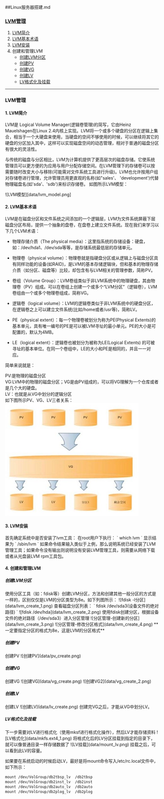 ##Linux服务器搭建.md
### [LVM管理](#lvm) 
1.  [LVM简介](#lvm_intro)
2.  [LVM基本术语](#lvm_basic)
3.  [LVM安装](#lvm_install)
4.  创建和管理LVM
    - [创建LVM分区](#lvm_create)
    - [创建PV](#pv_create)
    - [创建VG](#vg_create)
    - [创建LV](#lv_create)
    - [LV格式化及挂载](#lv_mount)

------------------------------

<h3 id="lvm">LVM管理</h3>
<h4 id="lvm_intro">1. LVM简介</h4>  
LVM是 Logical Volume Manager(逻辑卷管理)的简写，它由Heinz Mauelshagen在Linux 2.4内核上实现。LVM将一个或多个硬盘的分区在逻辑上集合，相当于一个大硬盘来使用，当硬盘的空间不够使用的时候，可以继续将其它的硬盘的分区加入其中，这样可以实现磁盘空间的动态管理，相对于普通的磁盘分区有很大的灵活性。

与传统的磁盘与分区相比，LVM为计算机提供了更高层次的磁盘存储。它使系统管理员可以更方便的为应用与用户分配存储空间。在LVM管理下的存储卷可以按需要随时改变大小与移除(可能需对文件系统工具进行升级)。LVM也允许按用户组对存储卷进行管理，允许管理员用更直观的名称(如"sales'、 'development')代替物理磁盘名(如'sda'、'sdb')来标识存储卷。
如图所示LVM模型：

![LVM模型][data/lvm_model.png] 

<h4 id="lvm_basic">2. LVM基本术语</h4>
LVM是在磁盘分区和文件系统之间添加的一个逻辑层，LVM为文件系统屏蔽下层磁盘分区布局，提供一个抽象的盘卷，在盘卷上建立文件系统。现在我们来学习以下几个LVM术语：

  - 物理存储介质（The physical media）：这里指系统的存储设备：硬盘，如：/dev/hda1、/dev/sda等等，是存储系统最低层的存储单元。

  - 物理卷（physical volume）：物理卷就是指硬盘分区或从逻辑上与磁盘分区具有同样功能的设备(如RAID)，是LVM的基本存储逻辑块，但和基本的物理存储介质（如分区、磁盘等）比较，却包含有与LVM相关的管理参数，简称PV。

  - 卷组（Volume Group）：LVM卷组类似于非LVM系统中的物理硬盘，其由物理卷（PV）组成。可以在卷组上创建一个或多个“LVM分区”（逻辑卷），LVM卷组由一个或多个物理卷组成，简称VG。

  - 逻辑卷（logical volume）：LVM的逻辑卷类似于非LVM系统中的硬盘分区，在逻辑卷之上可以建立文件系统(比如/home或者/usr等)，简称LV。

  - PE（physical extent）：每一个物理卷被划分为称为PE(Physical Extents)的基本单元，具有唯一编号的PE是可以被LVM寻址的最小单元。PE的大小是可配置的，默认为4MB。

  - LE（logical extent）：逻辑卷也被划分为被称为LE(Logical Extents) 的可被寻址的基本单位。在同一个卷组中，LE的大小和PE是相同的，并且一一对应。

简单来说就是：  

PV:是物理的磁盘分区  
VG:LVM中的物理的磁盘分区；VG是由PV组成的，可以将VG理解为一个仓库或者是几个大的硬盘。  
LV：也就是从VG中划分的逻辑分区  
如下图所示PV、VG、LV三者关系：  
![PV VG LV三者关系](data/pv_vg_lv.png)

<h4 id="lvm_install">3. LVM安装</h4>
首先确定系统中是否安装了lvm工具：  
在root用户下执行：  
`
which lvm
`  
显示结果为  
`  /sbin/lvm
`  
如果命令结果输入类似于上例，那么说明系统已经安装了LVM管理工具；如果命令没有输出则说明没有安装LVM管理工具，则需要从网络下载或者从光盘装LVM rpm工具包。

<h4 id="lvm_install">4. 创建和管理LVM</h4>
<h5 id="lvm_create">创建LVM分区</h5>
使用分区工具（如：fdisk等）创建LVM分区，方法和创建其他一般分区的方式是一样的，区别仅仅是LVM的分区类型为8e。如下列图所示：  
![fdisk -l分区](data/lvm_create_1.png)  
查看磁盘分区列表：
`
fdisk /dev/sda3(设备文件的绝对路径)
`  
![fdisk /dev/hda](data/lvm_create_2.png)   
使用fdisk创建分区，根据设备文件的绝对路径（/dev/sda3）进入分区管理  
![分区管理-创建新的分区](data/lvm_create_3.png)  
![分区管理-修改分区格式](data/lvm_create_4.png)  
**一定要指定分区的格式为8e，这是LVM的分区格式**  
<h5 id="pv_create">创建PV</h5>
创建PV  
![创建PV](data/pv_create.png)
<h5 id="vg_create">创建VG</h5>
创建VG  
![创建VG](data/vg_create.png)  
![创建VG2](data/vg_create_2.png)  
<h5 id="lv_create">创建LV</h5>
创建LV  
![创建LV](data/lv_create.png)  
创建完VG之后，才能从VG中划分LV。
<h5 id="lv_mount">LV格式化及挂载</h5>
下一步需要对LV进行格式化（使用mksf进行格式化操作），然后LV才能存储资料  
![LV格式化](data/mkfs.ext4_1.png)  
将格式化后的LV分区挂载到指定的目录下，就可以像普通目录一样存储数据了  
![LV挂载](data/mount_lv.png)  
挂载之后，可以看到此LV的容量。

如果要在系统启动的时候启动LV，最好是将mount命令写入/etc/rc.local文件中，如下所示： 
```
mount /dev/VolGroup/db2tbsp_lv  /db2tbsp
mount /dev/VolGroup/db2inst_lv  /db2inst
mount /dev/VolGroup/db2auto_lv  /db2auto
mount /dev/VolGroup/db2plog_lv  /db2plog

```
